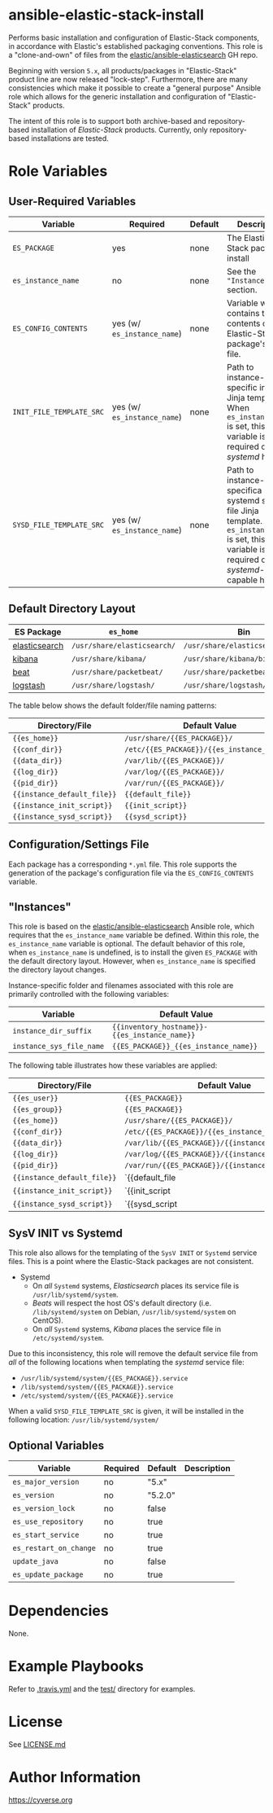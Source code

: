 ansible-elastic-stack-install
=============================

Performs basic installation and configuration of Elastic-Stack components, in accordance with Elastic's established packaging conventions.
This role is a "clone-and-own" of files from the [elastic/ansible-elasticsearch][ansible-elasticsearch] GH repo.

Beginning with version `5.x`, all products/packages in  "Elastic-Stack" product line are now released "lock-step". 
Furthermore, there are many consistencies which make it possible to create a "general purpose" Ansible role which 
allows for the generic installation and configuration of "Elastic-Stack" products.

The intent of this role is to support both archive-based and repository-based installation of _Elastic-Stack_ products. 
Currently, only repository-based installations are tested.

Role Variables
==============
User-Required Variables
-----------------------

| Variable                |        Required            | Default        | Description    |
|-------------------------|----------------------------|----------------|----------------|
| `ES_PACKAGE`            | yes                        |      none      | The Elastic-Stack package to install | 
| `es_instance_name`      | no                         |      none      | See the `"Instances"` section. | 
| `ES_CONFIG_CONTENTS`    | yes (w/ `es_instance_name`)|      none      | Variable which contains the contents of the Elastic-Stack package's `*.yml` file. | 
| `INIT_FILE_TEMPLATE_SRC`| yes (w/ `es_instance_name`)|      none      | Path to instance-specific init file Jinja template. When `es_instance_name` is set, this variable is required on non-_systemd_ hosts.|
| `SYSD_FILE_TEMPLATE_SRC`| yes (w/ `es_instance_name`)|      none      | Path to instance-specifica systemd service file Jinja template. When `es_instance_name` is set, this variable is required on _systemd_-capable hosts. |

Default Directory Layout
------------------------

| ES Package | `es_home` | Bin | `conf_dir` | `data_dir` | `log_dir` |  
|------------|------|-----|---------------|------|------|
| [elasticsearch][elasticsearch-deb-dir-layout] | `/usr/share/elasticsearch/` | `/usr/share/elasticsearch/bin/` | `/etc/elasticsearch/elasticsearch.yml` | `/var/lib/elasticsearch/` | `/var/log/elasticsearch/` |
| [kibana][kibana-deb-dir-layout] | `/usr/share/kibana/`    | `/usr/share/kibana/bin/`   | `/etc/kibana/kibana.yml`       | `/var/lib/kibana/`         | N/A |
| [beat][packetbeat-dir-layout]  | `/usr/share/packetbeat/`     | `/usr/share/packetbeat/bin/`    | `/etc/packetbeat/packetbeat.yml`         | `/var/lib/packetbeat/`          | `/var/log/packetbeat/` |
| [logstash][logstash-dir-layout] | `/usr/share/logstash/`  | `/usr/share/logstash/bin/` | `/etc/logstash/logstash.yml`   | N/A | `/var/log/logstash/` |

The table below shows the default folder/file naming patterns:

| Directory/File | Default Value |
|----------------|---------------|
| `{{es_home}}`  | `/usr/share/{{ES_PACKAGE}}/` | 
| `{{conf_dir}}` | `/etc/{{ES_PACKAGE}}/{{es_instance_name}}/` | 
| `{{data_dir}}` | `/var/lib/{{ES_PACKAGE}}/`      | 
| `{{log_dir}}`  | `/var/log/{{ES_PACKAGE}}/` |
| `{{pid_dir}}`  | `/var/run/{{ES_PACKAGE}}/` |
| `{{instance_default_file}}`  | `{{default_file}}` |
| `{{instance_init_script}}`  | `{{init_script}}` |
| `{{instance_sysd_script}}`  | `{{sysd_script}}` |


Configuration/Settings File
---------------------------
Each package has a corresponding `*.yml` file. This role supports the generation of the package's configuration file via the `ES_CONFIG_CONTENTS` variable.

"Instances"
-----------
This role is based on the [elastic/ansible-elasticsearch][ansible-elasticsearch] Ansible role, which requires that the `es_instance_name` variable be defined.
Within this role, the `es_instance_name` variable is optional. 
The default behavior of this role, when `es_instance_name` is undefined, is to install the given `ES_PACKAGE` with the default directory layout.
However, when `es_instance_name` is specified the directory layout changes.

Instance-specific folder and filenames associated with this role are primarily controlled with the following variables:

| Variable | Default Value |
|----------|---------------|
|`instance_dir_suffix`|`{{inventory_hostname}}-{{es_instance_name}}`|
|`instance_sys_file_name`|`{{ES_PACKAGE}}_{{es_instance_name}}`|

The following table illustrates how these variables are applied:

| Directory/File              | Default Value |
|-----------------------------|---------------|
| `{{es_user}}`               | `{{ES_PACKAGE}}`| 
| `{{es_group}}`              | `{{ES_PACKAGE}}`| 
| `{{es_home}}`               | `/usr/share/{{ES_PACKAGE}}/` | 
| `{{conf_dir}}`              | `/etc/{{ES_PACKAGE}}/{{es_instance_name}}/` | 
| `{{data_dir}}`              | `/var/lib/{{ES_PACKAGE}}/{{instance_dir_suffix}}/`      | 
| `{{log_dir}}`               | `/var/log/{{ES_PACKAGE}}/{{instance_dir_suffix}}/` |
| `{{pid_dir}}`               | `/var/run/{{ES_PACKAGE}}/{{instance_dir_suffix}}/` |
| `{{instance_default_file}}` | `{{default_file | dirname}}/{{instance_sys_file_name}}` |
| `{{instance_init_script}}`  | `{{init_script | dirname}}/{{instance_sys_file_name}}` |
| `{{instance_sysd_script}}`  | `{{sysd_script | dirname}}/{{instance_sys_file_name}}.service` |

SysV INIT vs Systemd
--------------------
This role also allows for the templating of the `SysV INIT` or `Systemd` service files. This is a point where the Elastic-Stack packages are not consistent.
* Systemd
  * On *all* `Systemd` systems, _Elasticsearch_ places its service file is `/usr/lib/systemd/system`.
  * _Beats_ will respect the host OS's default directory (i.e. `/lib/systemd/system` on Debian, `/usr/lib/systemd/system` on CentOS). 
  * On *all* `Systemd` systems, _Kibana_ places the service file in `/etc/systemd/system`.

Due to this inconsistency, this role will remove the default service file from *all* of the following locations when templating the _systemd_ service file:
* `/usr/lib/systemd/system/{{ES_PACKAGE}}.service`
* `/lib/systemd/system/{{ES_PACKAGE}}.service`
* `/etc/systemd/system/{{ES_PACKAGE}}.service`

When a valid `SYSD_FILE_TEMPLATE_SRC` is given, it will be installed in the following location: `/usr/lib/systemd/system/`


Optional Variables
------------------

| Variable                |        Required            | Default        | Description    |
|-------------------------|----------------------------|----------------|----------------|
| `es_major_version`      | no                         | "5.x"          | | 
| `es_version`            | no                         | "5.2.0"        | | 
| `es_version_lock`       | no                         | false          | | 
| `es_use_repository`     | no                         | true           | | 
| `es_start_service`      | no                         | true           | | 
| `es_restart_on_change`  | no                         | true           | | 
| `update_java`           | no                         | false          | | 
| `es_update_package`     | no                         | true           | | 

Dependencies
============

None.

Example Playbooks
=================

Refer to [.travis.yml](.travis.yml) and the [test/](tests/) directory for examples.

License
=======

See [LICENSE.md](LICENSE.md)

Author Information
==================

https://cyverse.org

[packetbeat-dir-layout]: https://www.elastic.co/guide/en/beats/packetbeat/current/directory-layout.html
[elasticsearch-deb-dir-layout]: https://www.elastic.co/guide/en/elasticsearch/reference/current/deb.html#deb-layout
[kibana-deb-dir-layout]: https://www.elastic.co/guide/en/kibana/current/deb.html#deb-layout
[logstash-dir-layout]: https://www.elastic.co/guide/en/logstash/current/dir-layout.html
[ansible-elasticsearch]: https://github.com/elastic/ansible-elasticsearch
[elastic-elasticsearch]: https://galaxy.ansible.com/elastic/elasticsearch/
